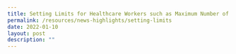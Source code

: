 ```yaml
---
title: Setting Limits for Healthcare Workers such as Maximum Number of Hours Worked
permalink: /resources/news-highlights/setting-limits
date: 2022-01-10
layout: post
description: ""
---
```

